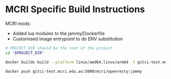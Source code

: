 # MCRI Specific Build Instructions

MCRI mods:

* Added lua modules to the jammy/Dockerfile
* Customised image entrypoint to do ENV substitution

```bash
# PROJECT_DIR should be the root of the project
cd "$PROJECT_DIR"

docker buildx build --platform linux/amd64,linux/arm64 -t gitci-test.mcri.edu.au:5000/mcri/openresty:jammy -f jammy/Dockerfile .

docker push gitci-test.mcri.edu.au:5000/mcri/openresty:jammy
```
